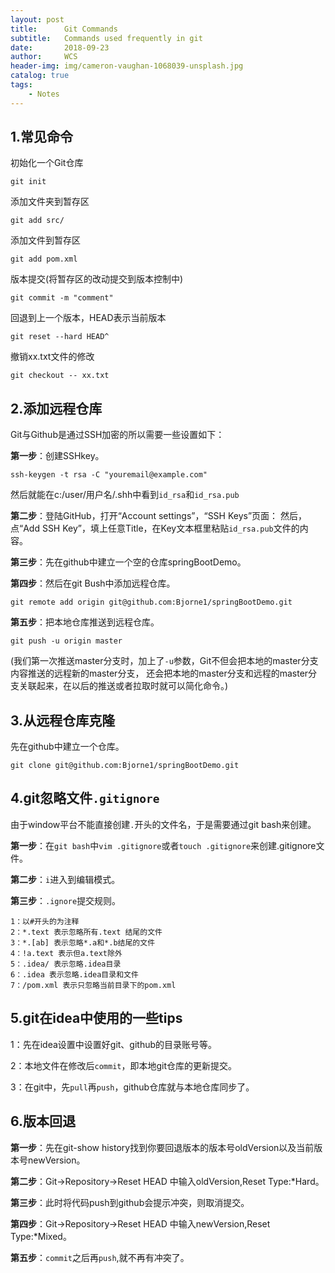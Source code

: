 ```yaml
---
layout: post
title:      Git Commands
subtitle:   Commands used frequently in git
date:       2018-09-23
author:     WCS
header-img: img/cameron-vaughan-1068039-unsplash.jpg
catalog: true
tags:
    - Notes
---
```


## 1.常见命令

初始化一个Git仓库  

`git init`  

添加文件夹到暂存区  

`git add src/`  

添加文件到暂存区  

`git add pom.xml`  

版本提交(将暂存区的改动提交到版本控制中)   

`git commit -m "comment"`  

回退到上一个版本，HEAD表示当前版本  

`git reset --hard HEAD^`  

撤销xx.txt文件的修改    

`git checkout -- xx.txt`  

## 2.添加远程仓库

Git与Github是通过SSH加密的所以需要一些设置如下：  

**第一步**：创建SSHkey。

`ssh-keygen -t rsa -C "youremail@example.com"`  

然后就能在c:/user/用户名/.shh中看到`id_rsa`和`id_rsa.pub`  

**第二步**：登陆GitHub，打开“Account settings”，“SSH Keys”页面：
然后，点“Add SSH Key”，填上任意Title，在Key文本框里粘贴`id_rsa.pub`文件的内容。  

**第三步**：先在github中建立一个空的仓库springBootDemo。  

**第四步**：然后在git Bush中添加远程仓库。  

`git remote add origin git@github.com:Bjorne1/springBootDemo.git`  

**第五步**：把本地仓库推送到远程仓库。  

`git push -u origin master`  

(我们第一次推送master分支时，加上了`-u`参数，Git不但会把本地的master分支内容推送的远程新的master分支，
还会把本地的master分支和远程的master分支关联起来，在以后的推送或者拉取时就可以简化命令。)  


## 3.从远程仓库克隆

先在github中建立一个仓库。  

`git clone git@github.com:Bjorne1/springBootDemo.git`

## 4.git忽略文件`.gitignore`

由于window平台不能直接创建`.`开头的文件名，于是需要通过git bash来创建。  

**第一步**：在`git bash`中`vim .gitignore`或者`touch .gitignore`来创建.gitignore文件。  

**第二步**：`i`进入到编辑模式。  

**第三步**：`.ignore`提交规则。  
```
1：以#开头的为注释  
2：*.text 表示忽略所有.text 结尾的文件  
3：*.[ab] 表示忽略*.a和*.b结尾的文件
4：!a.text 表示但a.text除外  
5：.idea/ 表示忽略.idea目录  
6：.idea 表示忽略.idea目录和文件  
7：/pom.xml 表示只忽略当前目录下的pom.xml
```

## 5.git在idea中使用的一些tips

1：先在idea设置中设置好git、github的目录账号等。  

2：本地文件在修改后`commit`，即本地git仓库的更新提交。  

3：在git中，先`pull`再`push`，github仓库就与本地仓库同步了。  

## 6.版本回退

**第一步**：先在git-show history找到你要回退版本的版本号oldVersion以及当前版本号newVersion。  

**第二步**：Git->Repository->Reset HEAD 中输入oldVersion,Reset Type:*Hard。  

**第三步**：此时将代码push到github会提示冲突，则取消提交。  

**第四步**：Git->Repository->Reset HEAD 中输入newVersion,Reset Type:*Mixed。  

**第五步**：`commit`之后再`push`,就不再有冲突了。

